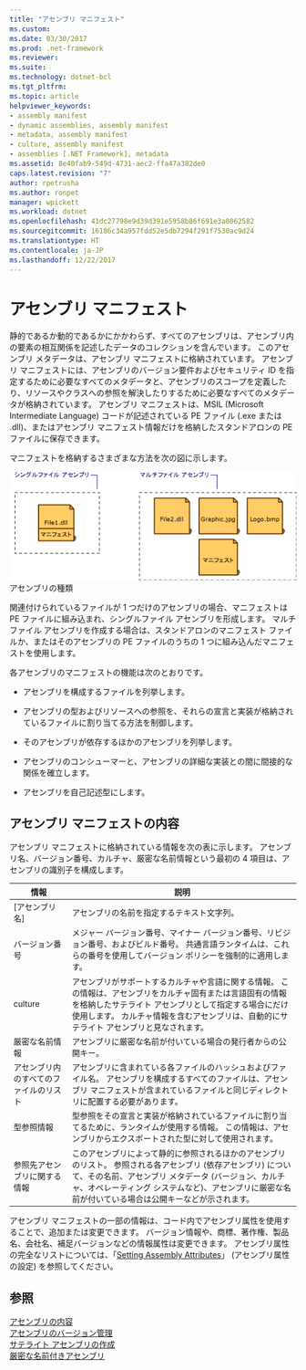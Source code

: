 ```yaml
---
title: "アセンブリ マニフェスト"
ms.custom: 
ms.date: 03/30/2017
ms.prod: .net-framework
ms.reviewer: 
ms.suite: 
ms.technology: dotnet-bcl
ms.tgt_pltfrm: 
ms.topic: article
helpviewer_keywords:
- assembly manifest
- dynamic assemblies, assembly manifest
- metadata, assembly manifest
- culture, assembly manifest
- assemblies [.NET Framework], metadata
ms.assetid: 8e40fab9-549d-4731-aec2-ffa47a382de0
caps.latest.revision: "7"
author: rpetrusha
ms.author: ronpet
manager: wpickett
ms.workload: dotnet
ms.openlocfilehash: 41dc27798e9d39d391e5958b86f691e3a0062582
ms.sourcegitcommit: 16186c34a957fdd52e5db7294f291f7530ac9d24
ms.translationtype: HT
ms.contentlocale: ja-JP
ms.lasthandoff: 12/22/2017
---
```

# <a name="assembly-manifest"></a>アセンブリ マニフェスト
静的であるか動的であるかにかかわらず、すべてのアセンブリは、アセンブリ内の要素の相互関係を記述したデータのコレクションを含んでいます。 このアセンブリ メタデータは、アセンブリ マニフェストに格納されています。 アセンブリ マニフェストには、アセンブリのバージョン要件およびセキュリティ ID を指定するために必要なすべてのメタデータと、アセンブリのスコープを定義したり、リソースやクラスへの参照を解決したりするために必要なすべてのメタデータが格納されています。 アセンブリ マニフェストは、MSIL (Microsoft Intermediate Language) コードが記述されている PE ファイル (.exe または .dll)、またはアセンブリ マニフェスト情報だけを格納したスタンドアロンの PE ファイルに保存できます。  
  
 マニフェストを格納するさまざまな方法を次の図に示します。  
  
 ![A single&#45;file assembly](../../../docs/framework/app-domains/media/assemblytypes.gif "assemblytypes")  
アセンブリの種類  
  
 関連付けられているファイルが 1 つだけのアセンブリの場合、マニフェストは PE ファイルに組み込まれ、シングルファイル アセンブリを形成します。 マルチファイル アセンブリを作成する場合は、スタンドアロンのマニフェスト ファイルか、またはそのアセンブリの PE ファイルのうちの 1 つに組み込んだマニフェストを使用します。  
  
 各アセンブリのマニフェストの機能は次のとおりです。  
  
-   アセンブリを構成するファイルを列挙します。  
  
-   アセンブリの型およびリソースへの参照を、それらの宣言と実装が格納されているファイルに割り当てる方法を制御します。  
  
-   そのアセンブリが依存するほかのアセンブリを列挙します。  
  
-   アセンブリのコンシューマーと、アセンブリの詳細な実装との間に間接的な関係を確立します。  
  
-   アセンブリを自己記述型にします。  
  
## <a name="assembly-manifest-contents"></a>アセンブリ マニフェストの内容  
 アセンブリ マニフェストに格納されている情報を次の表に示します。 アセンブリ名、バージョン番号、カルチャ、厳密な名前情報という最初の 4 項目は、アセンブリの識別子を構成します。  
  
|情報|説明|  
|-----------------|-----------------|  
|[アセンブリ名]|アセンブリの名前を指定するテキスト文字列。|  
|バージョン番号|メジャー バージョン番号、マイナー バージョン番号、リビジョン番号、およびビルド番号。 共通言語ランタイムは、これらの番号を使用してバージョン ポリシーを強制的に適用します。|  
|culture|アセンブリがサポートするカルチャや言語に関する情報。 この情報は、アセンブリをカルチャ固有または言語固有の情報を格納したサテライト アセンブリとして指定する場合にだけ使用します。 カルチャ情報を含むアセンブリは、自動的にサテライト アセンブリと見なされます。|  
|厳密な名前情報|アセンブリに厳密な名前が付いている場合の発行者からの公開キー。|  
|アセンブリ内のすべてのファイルのリスト|アセンブリに含まれている各ファイルのハッシュおよびファイル名。 アセンブリを構成するすべてのファイルは、アセンブリ マニフェストが含まれているファイルと同じディレクトリに配置する必要があります。|  
|型参照情報|型参照をその宣言と実装が格納されているファイルに割り当てるために、ランタイムが使用する情報。 この情報は、アセンブリからエクスポートされた型に対して使用されます。|  
|参照先アセンブリに関する情報|このアセンブリによって静的に参照されるほかのアセンブリのリスト。 参照される各アセンブリ (依存アセンブリ) について、その名前、アセンブリ メタデータ (バージョン、カルチャ、オペレーティング システムなど)、アセンブリに厳密な名前が付いている場合は公開キーなどが示されます。|  
  
 アセンブリ マニフェストの一部の情報は、コード内でアセンブリ属性を使用することで、追加または変更できます。 バージョン情報や、商標、著作権、製品名、会社名、補足バージョンなどの情報属性は変更できます。 アセンブリ属性の完全なリストについては、「[Setting Assembly Attributes](../../../docs/framework/app-domains/set-assembly-attributes.md)」 (アセンブリ属性の設定) を参照してください。  
  
## <a name="see-also"></a>参照  
 [アセンブリの内容](../../../docs/framework/app-domains/assembly-contents.md)  
 [アセンブリのバージョン管理](../../../docs/framework/app-domains/assembly-versioning.md)  
 [サテライト アセンブリの作成](../../../docs/framework/resources/creating-satellite-assemblies-for-desktop-apps.md)  
 [厳密な名前付きアセンブリ](../../../docs/framework/app-domains/strong-named-assemblies.md)
